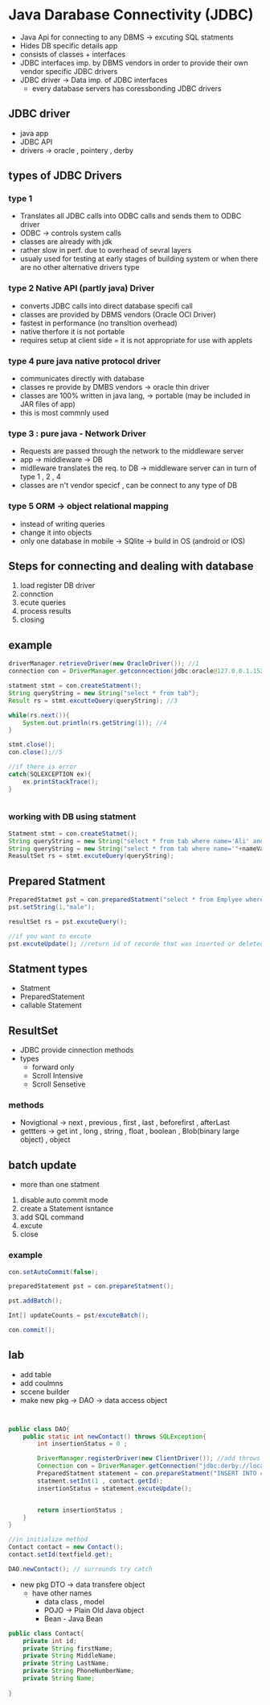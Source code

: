 # Java Darabase Connectivity (JDBC)

- Java Api for connecting to any DBMS -> excuting SQL statments
- Hides DB specific details app
- consists of classes + interfaces 
- JDBC interfaces imp. by DBMS vendors in order to provide their own vendor specific JDBC drivers
- JDBC driver -> Data imp. of JDBC interfaces
    - every database servers has coressbonding JDBC drivers

## JDBC driver
- java app
- JDBC API
- drivers -> oracle , pointery , derby

## types of JDBC Drivers
### type 1
- Translates all JDBC calls into ODBC calls and sends them to ODBC driver
- ODBC -> controls system calls
- classes are already with jdk
- rather slow in perf. due to overhead of sevral layers
- usualy used for testing at early stages of building system or when there are no other alternative drivers type

### type 2 Native API (partly java) Driver
- converts JDBC calls into direct database specifi call
- classes are provided by DBMS vendors (Oracle OCI Driver)
- fastest in performance (no transltion overhead)
- native therfore it is not portable
- requires setup at client side = it is not appropriate for use with applets


### type 4 pure java native protocol driver
- communicates directly with database
- classes re provide by DMBS vendors -> oracle thin driver
- classes are 100% written in java lang, -> portable (may be included in JAR files of app)
- this is most commnly used


### type 3 : pure java - Network Driver
- Requests are passed through the network to the middleware server
- app -> middleware -> DB
- midlleware translates the req. to DB -> middleware server can in turn of type 1 , 2 , 4
- classes are n't vendor specicf , can be connect to any type of DB

### type 5 ORM -> object relational mapping
- instead of writing queries
- change it into objects
- only one database in mobile -> SQlite -> build in OS (android or IOS)


## Steps for connecting and dealing with database
1. load register DB driver
2. connction
3. ecute queries
4. process results
5. closing


## example
```java
driverManager.retrieveDriver(new OracleDriver()); //1
connection con = DriverManager.getconncection(jdbc:oracle@127.0.0.1.1521:xe , "username" , "password"); //2

statment stmt = con.createStatment();
String queryString = new String("select * from tab");
Result rs = stmt.excutteQuery(queryString); //3

while(rs.next()){
    System.out.println(rs.getString(1)); //4
}

stmt.close();
con.close();//5

//if there is error
catch(SQLEXCEPTION ex){
    ex.printStackTrace();
}



```


### working with DB using statment
```java
Statment stmt = con.createStatmet();
String queryString = new String("select * from tab where name='Ali' and age>20")
String queryString = new String("select * from tab where name='"+nameVar+"' and age>20)
ReasultSet rs = stmt.excuteQuery(queryString);
```


## Prepared Statment
```java
PreparedStatmet pst = con.preparedStatment("select * from Emplyee where gender = ? AND salary > ?");
pst.setString(1,"male");

resultSet rs = pst.excuteQuery();

//if you want to excute
pst.excuteUpdate(); //return id of recorde that was inserted or deleted

```

## Statment types
- Statment
- PreparedStatement
- callable Statement


## ResultSet
- JDBC provide cinnection methods
- types
    - forward only
    - Scroll Intensive
    - Scroll Sensetive

### methods
- Novigtional -> next , previous , first , last , beforefirst , afterLast
- gettters    -> get int , long , string , float , boolean , Blob(binary large object) , object

## batch update
- more than one statment
1. disable auto commit mode
2. create a Statement isntance
3. add SQL command
4. excute
5. close

### example
```java
con.setAutoCommit(false);

preparedStatement pst = con.prepareStatment();

pst.addBatch();

Int[] updateCounts = pst/excuteBatch();

con.commit();

```

## lab
- add table
- add coulmns
- sccene builder
- make new pkg -> DAO -> data access object
```java


public class DAO{
    public static int newContact() throws SQLException{
        int insertionStatus = 0 ;

        DriverManager.registerDriver(new ClientDriver()); //add throws
        Connection con = DriverManager.getConnection("jdbc:derby://localhost:1527/ContactList","root","root");
        PreparedStatment statement = con.prepareStatment("INSERT INTO contact ? ,? ,?");
        statment.setInt(1 , contact.getId);
        insertionStatus = statement.excuteUpdate();


        return insertionStatus ;
    }
}

//in initialize method
Contact contact = new Contact();
contact.setId(textfield.get);

DAO.newContact(); // surrounds try catch

```

- new pkg DTO -> data transfere object
    - have other names
        - data class , model
        - POJO -> Plain Old Java object
        - Bean - Java Bean

```java
public class Contact{
    private int id;
    private String firstName;
    private String MiddleName;
    private String LastName;
    private String PhoneNumberName;
    private String Name;
    
}

```

































